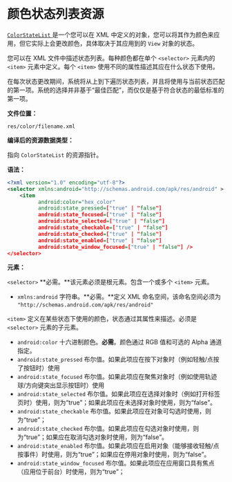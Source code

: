 # 颜色状态列表资源 #

[`ColorStateList` ](https://developer.android.google.cn/reference/android/content/res/ColorStateList)是一个您可以在 XML 中定义的对象，您可以将其作为颜色来应用，但它实际上会更改颜色，具体取决于其应用到的 `View` 对象的状态。

您可以在 XML 文件中描述状态列表。每种颜色都在单个 `<selector>` 元素内的 `<item>` 元素中定义。每个 `<item>` 使用不同的属性描述其应在什么状态下使用。

在每次状态更改期间，系统将从上到下遍历状态列表，并且将使用与当前状态匹配的第一项。系统的选择并非基于“最佳匹配”，而仅仅是基于符合状态的最低标准的第一项。

**文件位置：**

`res/color/filename.xml`

**编译后的资源数据类型：**

指向 `ColorStateList` 的资源指针。

**语法：**

```xml
<?xml version="1.0" encoding="utf-8"?>
<selector xmlns:android="http://schemas.android.com/apk/res/android" >
    <item
          android:color="hex_color"
          android:state_pressed=["true" | "false"]
          android:state_focused=["true" | "false"]
          android:state_selected=["true" | "false"]
          android:state_checkable=["true" | "false"]
          android:state_checked=["true" | "false"]
          android:state_enabled=["true" | "false"]
          android:state_window_focused=["true" | "false"] />
</selector>
```

**元素：**

`<selector>` **必需。**该元素必须是根元素。包含一个或多个 `<item>` 元素。

- `xmlns:android` 字符串。**必需。**定义 XML 命名空间，该命名空间必须为 `"http://schemas.android.com/apk/res/android"`

`<item>` 定义在某些状态下使用的颜色，状态通过其属性来描述。必须是 `<selector>` 元素的子元素。

- `android:color` 十六进制颜色。**必需**。颜色通过 RGB 值和可选的 Alpha 通道指定。
- `android:state_pressed` 布尔值。如果此项应在按下对象时（例如轻触/点按了按钮时）使用
- `android:state_focused` 布尔值。如果此项应在聚焦对象时（例如使用轨迹球/方向键突出显示按钮时）使用
- `android:state_selected` 布尔值。如果此项应在选择对象时（例如打开标签页时）使用，则为“true”；如果此项应在未选择对象时使用，则为“false”。
- `android:state_checkable` 布尔值。如果此项应在对象可勾选时使用，则为“true”；
- `android:state_checked` 布尔值。如果此项应在勾选对象时使用，则为“true”；如果应在取消勾选对象时使用，则为“false”。
- `android:state_enabled` 布尔值。如果此项应在启用对象（能够接收轻触/点按事件）时使用，则为“true”；如果应在停用对象时使用，则为“false”。
- `android:state_window_focused` 布尔值。如果此项应在应用窗口具有焦点（应用位于前台）时使用，则为“true”；

